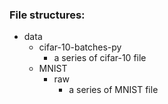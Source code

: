 ### File structures:
- data
  - cifar-10-batches-py
    - a series of cifar-10 file
  - MNIST
    - raw
      - a series of MNIST file
